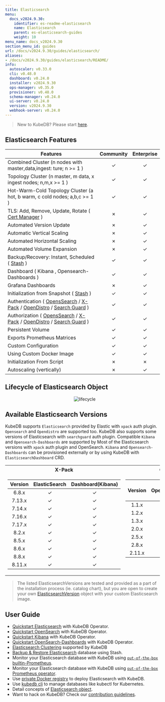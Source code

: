 ```yaml
---
title: Elasticsearch
menu:
  docs_v2024.9.30:
    identifier: es-readme-elasticsearch
    name: Elasticsearch
    parent: es-elasticsearch-guides
    weight: 10
menu_name: docs_v2024.9.30
section_menu_id: guides
url: /docs/v2024.9.30/guides/elasticsearch/
aliases:
- /docs/v2024.9.30/guides/elasticsearch/README/
info:
  autoscaler: v0.33.0
  cli: v0.48.0
  dashboard: v0.24.0
  installer: v2024.9.30
  ops-manager: v0.35.0
  provisioner: v0.48.0
  schema-manager: v0.24.0
  ui-server: v0.24.0
  version: v2024.9.30
  webhook-server: v0.24.0
---
```


> New to KubeDB? Please start [here](/docs/v2024.9.30/README).

## Elasticsearch Features

| Features                                                                                                                                                                                                                                                                        | Community     | Enterprise |
|---------------------------------------------------------------------------------------------------------------------------------------------------------------------------------------------------------------------------------------------------------------------------------| :----------:  |:----------:|
| Combined Cluster (n nodes with master,data,ingest: ture; n >= 1 )                                                                                                                                                                                                               |   &#10003;    |  &#10003;  |
| Topology Cluster (n master, m data, x ingest nodes; n,m,x >= 1 )                                                                                                                                                                                                                |   &#10003;    |  &#10003;  |
| Hot-Warm-Cold Topology Cluster (a hot, b warm, c cold nodes; a,b,c >= 1 )                                                                                                                                                                                                       |   &#10003;    |  &#10003;  |
| TLS: Add, Remove, Update, Rotate ( [Cert Manager](https://cert-manager.io/docs/) )                                                                                                                                                                                              |   &#10007;    |  &#10003;  |
| Automated Version Update                                                                                                                                                                                                                                                        |   &#10007;    |  &#10003;  |
| Automatic Vertical Scaling                                                                                                                                                                                                                                                      |   &#10007;    |  &#10003;  |
| Automated Horizontal Scaling                                                                                                                                                                                                                                                    |   &#10007;    |  &#10003;  |
| Automated Volume Expansion                                                                                                                                                                                                                                                      |   &#10007;    |  &#10003;  |
| Backup/Recovery: Instant, Scheduled ( [Stash](https://stash.run/) )                                                                                                                                                                                                             |   &#10003;    |  &#10003;  |
| Dashboard ( Kibana , Opensearch-Dashboards )                                                                                                                                                                                                                                    |   &#10003;    |  &#10003;  |
| Grafana Dashboards                                                                                                                                                                                                                                                              |    &#10007;    |  &#10003;  |
| Initialization from Snapshot ( [Stash](https://stash.run/) )                                                                                                                                                                                                                    |   &#10003;    |  &#10003;  |
| Authentication ( [OpensSearch](https://opensearch.org/) / [X-Pack](https://www.elastic.co/guide/en/elasticsearch/reference/7.9/setup-xpack.html) / [OpenDistro](https://opendistro.github.io/for-elasticsearch-docs/) / [Search Guard](https://docs.search-guard.com/latest/) ) |   &#10003;    |  &#10003;  |
| Authorization ( [OpensSearch](https://opensearch.org/) / [X-Pack](https://www.elastic.co/guide/en/elasticsearch/reference/7.9/setup-xpack.html) / [OpenDistro](https://opendistro.github.io/for-elasticsearch-docs/) / [Search Guard](https://docs.search-guard.com/latest/) )  |   &#10003;    |  &#10003;  |
| Persistent Volume                                                                                                                                                                                                                                                               |   &#10003;    |  &#10003;  |
| Exports Prometheus Matrices                                                                                                                                                                                                                                                     |   &#10003;    |  &#10003;  |
| Custom Configuration                                                                                                                                                                                                                                                            |   &#10003;    |  &#10003;  |
| Using Custom Docker Image                                                                                                                                                                                                                                                       |   &#10003;    |  &#10003;  |
| Initialization From Script                                                                                                                                                                                                                                                      |   &#10007;    |  &#10007;  |
| Autoscaling (vertically)	                                                                                                                                                                                                                                                       |   &#10007;    |  &#10003;  |

## Lifecycle of Elasticsearch Object

<!---
ref : https://cacoo.com/diagrams/4PxSEzhFdNJRIbIb/0281B
--->
<p align="center">
  <img alt="lifecycle"  src="/docs/v2024.9.30/guides/elasticsearch/images/Lifecycle-of-an-Elasticsearch-CRD-complete.png">
</p>



## Available Elasticsearch Versions

KubeDB supports `Elasticsearch` provided by Elastic with `xpack` auth plugin. `Opensearch` and `Opendistro` are supported too. KubeDB also supports some versions of Elasticsearch with `searchguard` auth plugin. Compatible `Kibana` and `Opensearch-Dashboards` are supported by Most of the Elasticsearch versions with `xpack` auth plugin and OpenSearch. `Kibana` and `Opensearch-Dashboards` can be provisioned externally or by using KubeDB with `ElasticsearchDashboard` CRD. 

<table>
<tr><th>X-Pack</th><th>OpenSearch</th></tr>
<tr>
<td>

| Version  | ElasticSearch | Dashboard(Kibana) |
|:--------:|:-------------:|:-----------------:|
|  6.8.x   |   &#10003;    |     &#10003;      |
|  7.13.x  |   &#10003;    |     &#10003;      |
|  7.14.x  |   &#10003;    |     &#10003;      |
|  7.16.x  |   &#10003;    |     &#10003;      |
|  7.17.x  |   &#10003;    |     &#10003;      |
|  8.2.x   |   &#10003;    |     &#10003;      |
|  8.5.x   |   &#10003;    |     &#10003;      |
|  8.6.x   |   &#10003;    |     &#10003;      |
|  8.8.x   |   &#10003;    |     &#10003;      |
|  8.11.x  |   &#10003;    |     &#10003;      |

</td>
<td style="vertical-align:top">

| Version  | OpenSearch | Dashboard<br/>(OpenSearch-Dashboards) |
|:--------:|:----------:|:-------------------------------------:|
|  1.1.x   |  &#10003;  |               &#10003;                |
|  1.2.x   |  &#10003;  |               &#10003;                |
|  1.3.x   |  &#10003;  |               &#10003;                |
|  2.0.x   |  &#10003;  |               &#10003;                |
|  2.5.x   |  &#10003;  |               &#10003;                |
|  2.8.x   |  &#10003;  |               &#10003;                |
|  2.11.x  |  &#10003;  |               &#10003;                |

</td>
</tr>
</table>



> The listed ElasticsearchVersions are tested and provided as a part of the installation process (ie. catalog chart), but you are open to create your own [ElasticsearchVersion](/docs/v2024.9.30/guides/elasticsearch/concepts/catalog/) object with your custom Elasticsearch image.

## User Guide

- [Quickstart Elasticsearch](/docs/v2024.9.30/guides/elasticsearch/quickstart/overview/elasticsearch/) with KubeDB Operator.
- [Quickstart OpenSearch](/docs/v2024.9.30/guides/elasticsearch/quickstart/overview/opensearch/) with KubeDB Operator.
- [Quickstart Kibana](/docs/v2024.9.30/guides/elasticsearch/elasticsearch-dashboard/kibana/) with KubeDB Operator.
- [Quickstart OpenSearch-Dashboards](/docs/v2024.9.30/guides/elasticsearch/elasticsearch-dashboard/opensearch-dashboards/) with KubeDB Operator.
- [Elasticsearch Clustering](/docs/v2024.9.30/guides/elasticsearch/clustering/combined-cluster/) supported by KubeDB
- [Backup & Restore Elasticsearch](/docs/v2024.9.30/guides/elasticsearch/backup/stash/overview/) database using Stash.
- Monitor your Elasticsearch database with KubeDB using [`out-of-the-box` builtin-Prometheus](/docs/v2024.9.30/guides/elasticsearch/monitoring/using-builtin-prometheus).
- Monitor your Elasticsearch database with KubeDB using [`out-of-the-box` Prometheus operator](/docs/v2024.9.30/guides/elasticsearch/monitoring/using-prometheus-operator).
- Use [private Docker registry](/docs/v2024.9.30/guides/elasticsearch/private-registry/using-private-registry) to deploy Elasticsearch with KubeDB.
- Use [kubedb cli](/docs/v2024.9.30/guides/elasticsearch/cli/cli) to manage databases like kubectl for Kubernetes.
- Detail concepts of [Elasticsearch object](/docs/v2024.9.30/guides/elasticsearch/concepts/elasticsearch/).
- Want to hack on KubeDB? Check our [contribution guidelines](/docs/v2024.9.30/CONTRIBUTING).
